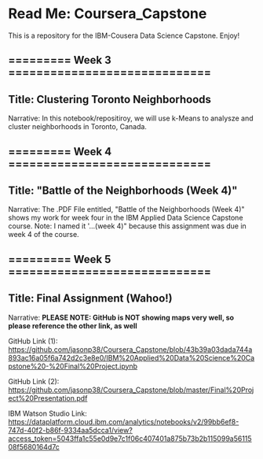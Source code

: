 # Read Me: Coursera_Capstone
This is a repository for the IBM-Cousera Data Science Capstone.
Enjoy!

## ========= Week 3 =============================
## Title: Clustering Toronto Neighborhoods

Narrative: In this notebook/repositiroy, we will use k-Means to analysze and cluster neighborhoods in Toronto, Canada.

## ========= Week 4 =============================
## Title: "Battle of the Neighborhoods (Week 4)"
Narrative: The .PDF File entitled, "Battle of the Neighborhoods (Week 4)" shows my work for week four in the IBM Applied Data Science Capstone course. Note: I named it '...(week 4)" because this assignment was due in week 4 of the course.  

## ========= Week 5 =============================
## Title: Final Assignment (Wahoo!)
Narrative: 
**PLEASE NOTE: GitHub is NOT showing maps very well, so please reference the other link, as well**

GitHub Link (1):
https://github.com/jasonp38/Coursera_Capstone/blob/43b39a03dada744a893ac16a05f6a742d2c3e8e0/IBM%20Applied%20Data%20Science%20Capstone%20-%20Final%20Project.ipynb 

GitHub Link (2):
https://github.com/jasonp38/Coursera_Capstone/blob/master/Final%20Project%20Presentation.pdf

IBM Watson Studio Link:
https://dataplatform.cloud.ibm.com/analytics/notebooks/v2/99bb6ef8-747d-40f2-b86f-9334aa5dcca1/view?access_token=5043ffa1c55e0d9e7c1f06c407401a875b73b2b115099a5611508f5680164d7c

